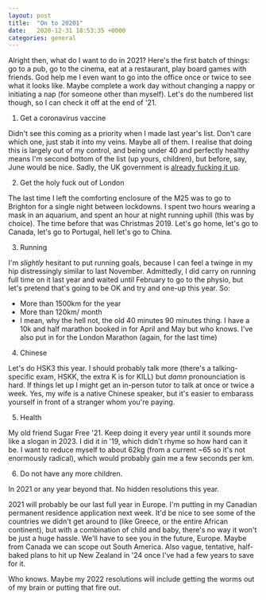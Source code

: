 ```yaml
---
layout: post
title:  "On to 20201"
date:   2020-12-31 18:53:35 +0000
categories: general
---
```


Alright then, what do I want to do in 2021? Here's the first batch of things: go to a pub, go to the cinema, eat at a restaurant, play board games with friends. God help me I even want to go into the office once or twice to see what it looks like. Maybe complete a work day without changing a nappy or initiating a nap (for someone other than myself).  Let's do the numbered list though, so I can check it off at the end of '21.

1. Get a coronavirus vaccine

Didn't see this coming as a priority when I made last year's list. Don't care which one, just stab it into my veins. Maybe all of them. I realise that doing this is largely out of my control, and being under 40 and perfectly healthy means I'm second bottom of the list (up yours, children), but before, say, June would be nice. Sadly, the UK government is [already fucking it up](https://www.theguardian.com/society/2020/dec/31/covid-vaccine-uk-doctors-criticise-rescheduling-of-second-doses).

2. Get the holy fuck out of London

The last time I left the comforting enclosure of the M25 was to go to Brighton for a single night between lockdowns. I spent two hours wearing a mask in an aquarium, and spent an hour at night running uphill (this was by choice). The time before that was Christmas 2019. Let's go home, let's go to Canada, let's go to Portugal, hell let's go to China. 

3. Running

I'm _slightly_ hesitant to put running goals, because I can feel a twinge in my hip distressingly similar to last November. Admittedly, I did carry on running full time on it last year and waited until February to go to the physio, but let's pretend that's going to be OK and try and one-up this year. So:

- More than 1500km for the year
- More than 120km/ month
- I mean, why the hell not, the old 40 minutes 90 minutes thing. I have a 10k and half marathon booked in for April and May but who knows. I've also put in for the London Marathon (again, for the last time)

4. Chinese

Let's do HSK3 this year. I should probably talk more (there's a talking-specific exam, HSKK, the extra K is for KILL) but _damn_ pronounciation is hard. If things let up I might get an in-person tutor to talk at once or twice a week. Yes, my wife is a native Chinese speaker, but it's easier to embarass yourself in front of a stranger whom you're paying.

5. Health

My old friend Sugar Free '21. Keep doing it every year until it sounds more like a slogan in 2023. I did it in '19, which didn't rhyme so how hard can it be. I want to reduce myself to about 62kg (from a current ~65 so it's not enormously radical), which would probably gain me a few seconds per km. 

6. Do not have any more children.

In 2021 or any year beyond that. No hidden resolutions this year.

2021 will probably be our last full year in Europe. I'm putting in my Canadian permanent residence application next week. It'd be nice to see some of the countries we didn't get around to (like Greece, or the entire African continent), but with a combination of child and baby, there's no way it won't be just a huge hassle. We'll have to see you in the future, Europe. Maybe from Canada we can scope out South America. Also vague, tentative, half-baked plans to hit up New Zealand in '24 once I've had a few years to save for it. 

Who knows. Maybe my 2022 resolutions will include getting the worms out of my brain or putting that fire out.